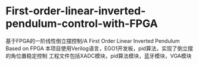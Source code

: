 # First-order-linear-inverted-pendulum-control-with-FPGA
基于FPGA的一阶线性倒立摆控制/A First Order Linear Inverted Pendulum Based on FPGA
本项目使用Verilog语言，EGO1开发板，pid算法，实现了倒立摆的角位置稳定控制
工程文件包括XADC模块，pid算法模块，蓝牙模块，VGA模块

